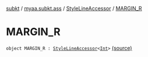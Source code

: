 [subkt](../../index.md) / [myaa.subkt.ass](../index.md) / [StyleLineAccessor](index.md) / [MARGIN_R](./-m-a-r-g-i-n_-r.md)

# MARGIN_R

`object MARGIN_R : `[`StyleLineAccessor`](index.md)`<`[`Int`](https://kotlinlang.org/api/latest/jvm/stdlib/kotlin/-int/index.html)`>` [(source)](https://github.com/Myaamori/SubKt/blob/0.1.19/src/main/kotlin/myaa/subkt/ass/parser.kt#L523)